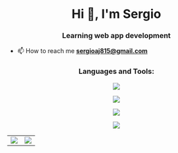 <h1 align="center">Hi 👋, I'm Sergio</h1>
<h3 align="center">Learning web app development</h3>


- 📫 How to reach me **sergioaj815@gmail.com**


<h3 align="center">Languages and Tools:</h3>
<p align="center">
  <a href="https://skillicons.dev">
    <!-- Diseño -->
    <img src="https://skillicons.dev/icons?i=figma,ai,ps" />    
  </a>
</p>
<p align="center">
  <a href="https://skillicons.dev">
    <!-- Desarrollo Frontend -->
    <img src="https://skillicons.dev/icons?i=html,css,js,sass,angular,bootstrap" />
  </a>
</p>
<p align="center">
  <a href="https://skillicons.dev">
    <!-- Desarrollo Backend -->
    <img src="https://skillicons.dev/icons?i=php,java,laravel,spring,mongodb,mysql" />
  </a>
</p>
<p align="center">
	<a href="https://skillicons.dev">
    <!-- Herramientas y Otros -->
    <img src="https://skillicons.dev/icons?i=docker,vscode,eclipse,github,discord" />
  </a>
</p>
<table align="center">
	<tr>
		<td>
			<img src="https://github-readme-stats.vercel.app/api?username=arroyosergi3&show_icons=true&theme=ambient_gradient&include_all_commits=true&count_private=true" />
		</td>
		<td>
			<img src="https://cosmo-github-readme-stats.vercel.app/api/top-langs/?username=arroyosergi3&show_icons=true&theme=ambient_gradient&layout=compact&langs_count=8" />
		</td>
	</tr>
</table>
